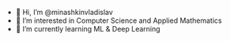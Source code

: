 - 👋 Hi, I’m @minashkinvladislav
- 👀 I’m interested in Computer Science and Applied Mathematics
- 🌱 I’m currently learning ML & Deep Learning
